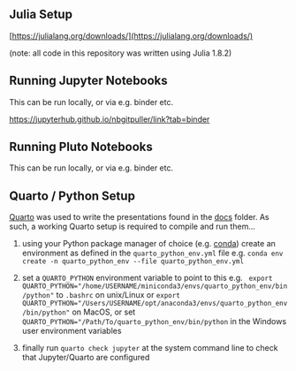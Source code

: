 ## Julia Setup
[https://julialang.org/downloads/](https://julialang.org/downloads/)

(note: all code in this repository was written using Julia 1.8.2)

## Running Jupyter Notebooks

This can be run locally, or via e.g. binder etc.

https://jupyterhub.github.io/nbgitpuller/link?tab=binder


## Running Pluto Notebooks

This can be run locally, or via e.g. binder etc.


## Quarto / Python Setup

[Quarto](https://quarto.org) was used to write the presentations found in the [docs](docs) folder. As such, a working Quarto setup is required to compile and run them...

1. using your Python package manager of choice (e.g. [conda](https://docs.conda.io/en/latest/)) create an environment as defined in the `quarto_python_env.yml` file e.g. 
`conda env create -n quarto_python_env --file quarto_python_env.yml`

2. set a `QUARTO_PYTHON` environment variable to point to this e.g. 
` export QUARTO_PYTHON="/home/USERNAME/miniconda3/envs/quarto_python_env/bin/python"` to `.bashrc` on unix/Linux or
`export QUARTO_PYTHON="/Users/USERNAME/opt/anaconda3/envs/quarto_python_env/bin/python"` on MacOS, 
or set `QUARTO_PYTHON="/Path/To/quarto_python_env/bin/python` in the Windows user environment variables

3. finally run `quarto check jupyter` at the system command line to check that Jupyter/Quarto are configured 
